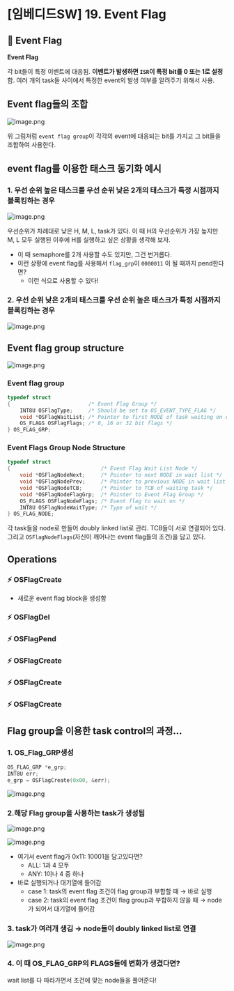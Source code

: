 # [임베디드SW] 19. Event Flag

<aside>

# 💖 Event Flag

</aside>

<aside>

**Event Flag**

각 bit들이 특정 이벤트에 대응됨. **이벤트가 발생하면 `ISR`이 특정 bit를 0 또는 1로 설정**함. 여러 개의 task들 사이에서 특정한 event의 발생 여부를 알려주기 위해서 사용.

</aside>

## Event flag들의 조합

![image.png](image%2037.png)

위 그림처럼 `event flag group`이 각각의 event에 대응되는 bit를 가지고 그 bit들을 조합하여 사용한다.

## event flag를 이용한 태스크 동기화 예시

### 1. 우선 순위 높은 태스크를 우선 순위 낮은 2개의 태스크가 특정 시점까지 블록킹하는 경우

![image.png](image%2038.png)

우선순위가 차례대로 낮은 H, M, L, task가 있다. 이 때 H의 우선순위가 가장 높지만 M, L 모두 실행된 이후에 H를 실행하고 싶은 상황을 생각해 보자.

- 이 때 semaphore를 2개 사용할 수도 있지만, 그건 번거롭다.
- 이런 상황에 event flag를 사용해서 `flag_grp`이 `0000011` 이 될 때까지 pend한다면?
    - 이런 식으로 사용할 수 있다!

### 2. 우선 순위 낮은 2개의 태스크를 우선 순위 높은 태스크가 특정 시점까지 블록킹하는 경우

![image.png](image%2039.png)

## Event flag group structure

![image.png](image%2040.png)

### Event flag group

```c
typedef struct
{                         /* Event Flag Group */
    INT8U OSFlagType;     /* Should be set to OS_EVENT_TYPE_FLAG */
    void *OSFlagWaitList; /* Pointer to first NODE of task waiting on event flag */
    OS_FLAGS OSFlagFlags; /* 8, 16 or 32 bit flags */
} OS_FLAG_GRP;

```

### Event Flags Group Node Structure

```c
typedef struct
{                             /* Event Flag Wait List Node */
    void *OSFlagNodeNext;     /* Pointer to next NODE in wait list */
    void *OSFlagNodePrev;     /* Pointer to previous NODE in wait list */
    void *OSFlagNodeTCB;      /* Pointer to TCB of waiting task */
    void *OSFlagNodeFlagGrp;  /* Pointer to Event Flag Group */
    OS_FLAGS OSFlagNodeFlags; /* Event flag to wait on */
    INT8U OSFlagNodeWaitType; /* Type of wait */
} OS_FLAG_NODE;
```

각 task들을 node로 만들어 doubly linked list로 관리. TCB들이 서로 연결되어 있다. 그리고 `OSFlagNodeFlags`(자신이 깨어나는 event flag들의 조건)을 담고 있다. 

## Operations

### ⚡ OSFlagCreate

- 새로운 event flag block을 생성함

### ⚡ OSFlagDel

### ⚡ OSFlagPend

### ⚡ OSFlagCreate

### ⚡ OSFlagCreate

### ⚡ OSFlagCreate

## Flag group을 이용한 task control의 과정…

### 1. OS_Flag_GRP생성

```cpp
OS_FLAG_GRP *e_grp;
INT8U err;
e_grp = OSFlagCreate(0x00, &err); 
```

![image.png](image%2041.png)

### 2.해당 Flag group을 사용하는 task가 생성됨

![image.png](image%2042.png)

![image.png](image%2043.png)

- 여기서 event flag가 0x11: 10001을 담고있다면?
    - ALL: 1과 4 모두
    - ANY: 1이나 4 중 하나
- 바로 실행되거나 대기열에 들어감
    - case 1: task의 event flag 조건이 flag group과 부합할 때 → 바로 실행
    - case 2: task의 event flag 조건이 flag group과 부합하지 않을 때 → node가 되어서 대기열에 들어감

### 3. task가 여러개 생김 → node들이 doubly linked list로 연결

![image.png](image%2044.png)

### 4. 이 때 OS_FLAG_GRP의 FLAGS들에 변화가 생겼다면?

wait list를 다 따라가면서 조건에 맞는 node들을 풀어준다!